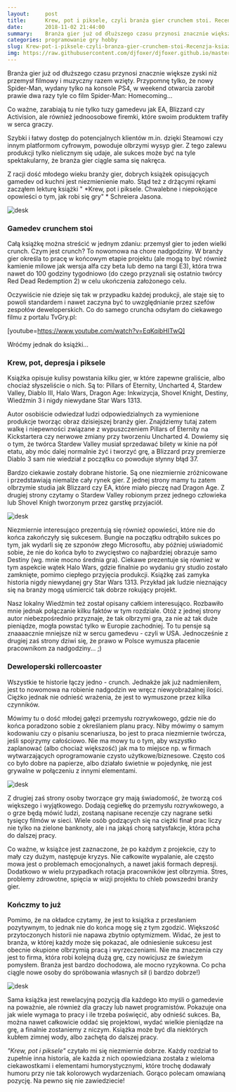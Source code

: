 ```yaml
---
layout:     post
title:      Krew, pot i piksele, czyli branża gier crunchem stoi. Recenzja książki Schreiera Jasona
date:       2018-11-02 21:44:00
summary:    Branża gier już od dłuższego czasu przynosi znacznie większe zyski niż przemysł filmowy i muzyczny razem wzięty. Przypomnę tylko, że nowy Spider-Man, wydany tylko na konsole PS4, w weekend otwarcia zarobił prawie dwa razy tyle co film Spider-Man —  Homecoming... Co ważne, zarabiają tu nie tylko tuzy gamedevu jak EA, Blizzard czy Activision, ale również jednoosobowe firemki, które swoim produktem tra...
categories: programowanie gry hobby
slug: Krew-pot-i-piksele-czyli-branza-gier-crunchem-stoi-Recenzja-ksiazki-Schreiera-Jasona,91884.html
img: https://raw.githubusercontent.com/djfoxer/djfoxer.github.io/master/_img/2018-11-2-_5_/g_-_-x-_-_-_x53d9dd43-faaa-46f2-94d6-59e46645de43.jpg
---
```




Branża gier już od dłuższego czasu przynosi znacznie większe zyski niż przemysł filmowy i muzyczny razem wzięty. Przypomnę tylko, że nowy Spider-Man, wydany tylko na konsole PS4, w weekend otwarcia zarobił prawie dwa razy tyle co film Spider-Man: Homecoming... 

Co ważne, zarabiają tu nie tylko tuzy gamedevu jak EA, Blizzard czy Activision, ale również jednoosobowe firemki, które swoim produktem trafiły w serca graczy.

Szybki i łatwy dostęp do potencjalnych klientów m.in. dzięki Steamowi czy innym platformom cyfrowym, powoduje olbrzymi wysyp gier. Z tego zalewu produkcji tylko nielicznym się udaje, ale sukces może być na tyle spektakularny, że branża gier ciągle sama się nakręca.

Z racji dość młodego wieku branży gier, dobrych książek opisujących gamedev od kuchni jest niezmienienie mało. Stąd też z drżącymi rękami zacząłem lekturę książki " *Krew, pot i piksele. Chwalebne i niepokojące opowieści o tym, jak robi się gry" * Schreiera Jasona. 




![desk](https://raw.githubusercontent.com/djfoxer/djfoxer.github.io/master/_img/2018-11-2-_5_/g_-_-x-_-_-_x53d9dd43-faaa-46f2-94d6-59e46645de43.jpg)



### Gamedev crunchem stoi


Całą książkę można streścić w jednym zdaniu: przemysł gier to jeden wielki crunch. Czym jest crunch? To nowomowa na chore nadgodziny. W branży gier określa to pracę w końcowym etapie projektu (ale mogą to być również kamienie milowe jak wersja alfa czy beta lub demo na targi E3), która trwa nawet do 100 godziny tygodniowo (do czego przyznali się ostatnio twórcy Red Dead Redemption 2) w celu ukończenia założonego celu.

Oczywiście nie dzieje się tak w przypadku każdej produkcji, ale staje się to powoli standardem i nawet zaczyna być to uwzględnianie przez szefów zespołów deweloperskich. Co do samego cruncha odsyłam do ciekawego filmu z portalu TvGry.pl:

[youtube=https://www.youtube.com/watch?v=EqKqibHITwQ]

Wróćmy jednak do książki...


### Krew, pot, depresja i piksele


Książka opisuje kulisy powstania kilku gier, w które zapewne graliście, albo chociaż słyszeliście o nich. Są to: Pillars of Eternity, Uncharted 4, Stardew Valley, Diablo III, Halo Wars, Dragon Age: Inkwizycja, Shovel Knight, Destiny, Wiedźmin 3 i nigdy niewydane Star Wars 1313.

Autor osobiście odwiedzał ludzi odpowiedzialnych za wymienione produkcje tworząc obraz dzisiejszej branży gier. Znajdziemy tutaj zatem walkę i niepewności związane z wypuszczeniem Pillars of Eternity na Kickstartera czy nerwowe zmiany przy tworzeniu Uncharted 4. Dowiemy się o tym, że twórca Stardew Valley musiał sprzedawać bilety w kinie na pół etatu, aby móc dalej normalnie żyć i tworzyć grę, a Blizzard przy premierze Diablo 3 sam nie wiedział z początku co powoduje słynny błąd 37. 

Bardzo ciekawie zostały dobrane historie. Są one niezmiernie zróżnicowane i przedstawiają niemalże cały rynek gier. Z jednej strony mamy tu zatem olbrzymie studia jak Blizzard czy EA, które miało pieczę nad Dragon Age. Z drugiej strony czytamy o Stardew Valley robionym przez jednego człowieka lub Shovel Knigh tworzonym przez garstkę przyjaciół.




![desk](https://raw.githubusercontent.com/djfoxer/djfoxer.github.io/master/_img/2018-11-2-_5_/g_-_-x-_-_-_x5a2102ea-406b-4f46-bf36-896d61afb991.jpg)


Niezmiernie interesująco prezentują się również opowieści, które nie do końca zakończyły się sukcesem. Bungie na początku odtrąbiło sukces po tym, jak wydarli się ze szponów złego Microsoftu, aby później uświadomić sobie, że nie do końca było to zwycięstwo co najbardziej obrazuje samo Destiny (wg. mnie mocno średnia gra). Ciekawe prezentuje się również w tym aspekcie wątek Halo Wars, gdzie finalnie po wydaniu gry studio zostało zamknięte, pomimo ciepłego przyjęcia produkcji. Książkę zaś zamyka historia nigdy niewydanej gry Star Wars 1313. Przykład jak ludzie nieznający się na branży mogą uśmiercić tak dobrze rokujący projekt.

Nasz lokalny Wiedźmin też został opisany całkiem interesująco. Rozbawiło mnie jednak połączanie kilku faktów w tym rozdziale. Otóż z jednej strony autor niebezpośrednio przyznaje, że tak olbrzymi gra, za nie aż tak duże pieniądze, mogła powstać tylko w Europie zachodniej. To tu pensje są znaaaacznie mniejsze niż w sercu gamedevu - czyli w USA. Jednocześnie z drugiej zaś strony dziwi się, że prawo w Polsce wymusza płacenie pracownikom za nadgodziny... ;)


### Deweloperski rollercoaster 


Wszystkie te historie łączy jedno - crunch. Jednakże jak już nadmieniłem, jest to nowomowa na robienie nadgodzin we wręcz niewyobrażalnej ilości. Ciężko jednak nie odnieść wrażenia, że jest to wymuszone przez kilka czynników.

Mówimy tu o dość młodej gałęzi przemysłu rozrywkowego, gdzie nie do końca poradzono sobie z określaniem planu pracy. Niby mówimy o samym kodowaniu czy o pisaniu scenariusza, bo jest to praca niezmiernie twórcza, jeśli spojrzymy całościowo. Nie ma mowy tu o tym, aby wszystko zaplanować (albo chociaż większość) jak ma to miejsce np. w firmach wytwarzających oprogramowanie czysto użytkowe/biznesowe. Często coś co było dobre na papierze, albo działało świetnie w pojedynkę, nie jest grywalne w połączeniu z innymi elementami. 




![desk](https://raw.githubusercontent.com/djfoxer/djfoxer.github.io/master/_img/2018-11-2-_5_/g_-_-x-_-_-_xf9c5cf06-e2a3-4e6d-9add-78ca2a5c725c.jpg)


Z drugiej zaś strony osoby tworzące gry mają świadomość, że tworzą coś większego i wyjątkowego. Dodają cegiełkę do przemysłu rozrywkowego, a o grze będą mówić ludzi, zostaną napisane recenzje czy nagrane setki tysięcy filmów w sieci. Wiele osób godzących się na ciężki finał prac liczy nie tylko na zielone banknoty, ale i na jakąś chorą satysfakcje, która pcha do dalszej pracy.

Co ważne, w książce jest zaznaczone, że po każdym z projekcie, czy to mały czy dużym, następuje kryzys. Nie całkowite wypalanie, ale często mowa jest o problemach emocjonalnych, a nawet jakiś formach depresji. Dodatkowo w wielu przypadkach rotacja pracowników jest olbrzymia. Stres, problemy zdrowotne, spięcia w wizji projektu to chleb powszedni branży gier.


### Kończmy to już


Pomimo, że na okładce czytamy, że jest to książka z przesłaniem pozytywnym, to jednak nie do końca mogę się z tym zgodzić. Większość przytoczonych historii nie napawa zbytnio optymizmem. Widać, że jest to branża, w której każdy może się pokazać, ale odniesienie sukcesu jest obecnie okupione olbrzymią pracą i wyrzeczeniami. Nie ma znaczenia czy jest to firma, która robi kolejną dużą grę, czy nowicjusz ze świeżym pomysłem. Branża jest bardzo dochodowa, ale mocno ryzykowna. Co pcha ciągle nowe osoby do spróbowania własnych sił (i bardzo dobrze!)




![desk](https://raw.githubusercontent.com/djfoxer/djfoxer.github.io/master/_img/2018-11-2-_5_/g_-_-x-_-_-_xb4e274ac-93c3-4aaf-9ffe-2e22c9ec1a8d.jpg)


Sama książka jest rewelacyjną pozycją dla każdego kto myśli o gamedevie na poważnie, ale również dla graczy lub nawet programistów. Pokazuje ona jak wiele wymaga to pracy i ile trzeba poświęcić, aby odnieść sukces. Ba, można nawet całkowicie oddać się projektowi, wydać wielkie pieniądze na grę, a finalnie zostaniemy z niczym. Książka może być dla niektórych kubłem zimnej wody, albo zachętą do dalszej pracy.

 *"Krew, pot i piksele"*  czytało mi się niezmiernie dobrze. Każdy rozdział to zupełnie inna historia, ale każda z nich opowiedziana została z wieloma ciekawostkami i elementami humorystycznymi, które trochę dodawały humoru przy nie tak kolorowych wydarzeniach. Gorąco polecam omawianą pozycję. Na pewno się nie zawiedziecie!
 